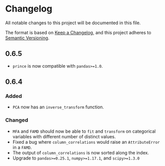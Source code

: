 # Changelog

All notable changes to this project will be documented in this file.

The format is based on [Keep a Changelog](https://keepachangelog.com/en/1.0.0/), and this project adheres to [Semantic Versioning](https://semver.org/spec/v2.0.0.html).

## 0.6.5

- `prince` is now compatible with `pandas>=1.0`.

## 0.6.4

### Added

- `PCA` now has an `inverse_transform` function.

### Changed

- `MFA` and `FAMD` should now be able to `fit` and `transform` on categorical variables with different number of distinct values.
- Fixed a bug where `column_correlations` would raise an `AttributeError` in a `FAMD`.
- The output of `column_correlations` is now sorted along the index.
- Upgrade to `pandas>=0.25.1`, `numpy>=1.17.1`, and `scipy>=1.3.0`
